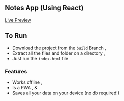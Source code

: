 ## Notes App (Using React)

[Live Preview](https://pratyushtiwary.github.io/notes_app/)

## To Run

  - Download the project from the `build` Branch ,
  - Extract all the files and folder on a directory ,
  - Just run the `index.html` file

### Features 
- Works offline ,
- Is a PWA , &
- Saves all your data on your device (no db required!)


